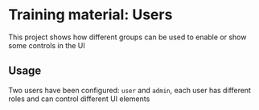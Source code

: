 # Training material: Users

This project shows how different groups can be used to enable or show some controls in the UI

## Usage

Two users have been configured: `user` and `admin`, each user has different roles and can control different UI elements